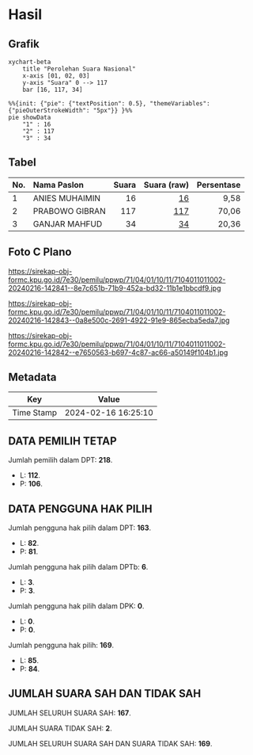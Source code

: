 # Hasil

## Grafik

```mermaid
xychart-beta
    title "Perolehan Suara Nasional"
    x-axis [01, 02, 03]
    y-axis "Suara" 0 --> 117
    bar [16, 117, 34]
```

```mermaid
%%{init: {"pie": {"textPosition": 0.5}, "themeVariables": {"pieOuterStrokeWidth": "5px"}} }%%
pie showData
    "1" : 16
    "2" : 117
    "3" : 34
```

## Tabel

| No. | Nama Paslon    | Suara | Suara (raw) | Persentase |
|:--- |:-------------- | -----:| -----------:| ----------:|
| 1   | ANIES MUHAIMIN | 16    | [16][p-1]   | 9,58       |
| 2   | PRABOWO GIBRAN | 117   | [117][p-2]  | 70,06      |
| 3   | GANJAR MAHFUD  | 34    | [34][p-3]   | 20,36      |


[p-1]: https://github.com/gigit-pemilu/pemilu-2024/blob/main/pilpres/hitung-suara/sub/71-sulawesi-utara/sub/04-kepulauan-talaud/sub/01-lirung/sub/1011-lirung-satu/sub/002-tps/sub/paslon-1.txt
[p-2]: https://github.com/gigit-pemilu/pemilu-2024/blob/main/pilpres/hitung-suara/sub/71-sulawesi-utara/sub/04-kepulauan-talaud/sub/01-lirung/sub/1011-lirung-satu/sub/002-tps/sub/paslon-2.txt
[p-3]: https://github.com/gigit-pemilu/pemilu-2024/blob/main/pilpres/hitung-suara/sub/71-sulawesi-utara/sub/04-kepulauan-talaud/sub/01-lirung/sub/1011-lirung-satu/sub/002-tps/sub/paslon-3.txt

## Foto C Plano

https://sirekap-obj-formc.kpu.go.id/7e30/pemilu/ppwp/71/04/01/10/11/7104011011002-20240216-142841--8e7c651b-71b9-452a-bd32-11b1e1bbcdf9.jpg

https://sirekap-obj-formc.kpu.go.id/7e30/pemilu/ppwp/71/04/01/10/11/7104011011002-20240216-142843--0a8e500c-2691-4922-91e9-865ecba5eda7.jpg

https://sirekap-obj-formc.kpu.go.id/7e30/pemilu/ppwp/71/04/01/10/11/7104011011002-20240216-142842--e7650563-b697-4c87-ac66-a50149f104b1.jpg


## Metadata

| Key        | Value               |
| ---------- | ------------------- |
| Time Stamp | 2024-02-16 16:25:10 |


## DATA PEMILIH TETAP

Jumlah pemilih dalam DPT: **218**.
 * L: **112**.
 * P: **106**.

## DATA PENGGUNA HAK PILIH

Jumlah pengguna hak pilih dalam DPT: **163**.
 * L: **82**.
 * P: **81**.

Jumlah pengguna hak pilih dalam DPTb: **6**.
 * L: **3**.
 * P: **3**.

Jumlah pengguna hak pilih dalam DPK: **0**.
 * L: **0**.
 * P: **0**.

Jumlah pengguna hak pilih: **169**.
 * L: **85**.
 * P: **84**.

## JUMLAH SUARA SAH DAN TIDAK SAH

JUMLAH SELURUH SUARA SAH: **167**.

JUMLAH SUARA TIDAK SAH: **2**.

JUMLAH SELURUH SUARA SAH DAN SUARA TIDAK SAH: **169**.


